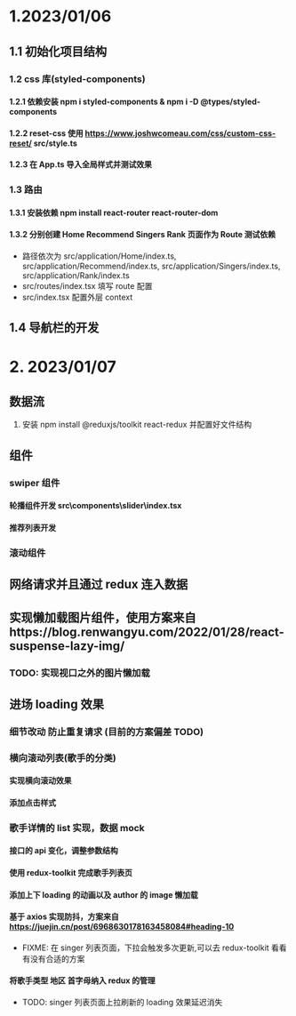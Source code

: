 # 1.2023/01/06

## 1.1 初始化项目结构

### 1.2 css 库(styled-components)

#### 1.2.1 依赖安装 npm i styled-components & npm i -D @types/styled-components

#### 1.2.2 reset-css 使用 https://www.joshwcomeau.com/css/custom-css-reset/ src/style.ts

#### 1.2.3 在 App.ts 导入全局样式并测试效果

### 1.3 路由

#### 1.3.1 安装依赖 npm install react-router react-router-dom

#### 1.3.2 分别创建 Home Recommend Singers Rank 页面作为 Route 测试依赖

- 路径依次为 src/application/Home/index.ts, src/application/Recommend/index.ts, src/application/Singers/index.ts, src/application/Rank/index.ts
- src/routes/index.tsx 填写 route 配置
- src/index.tsx 配置外层 context

## 1.4 导航栏的开发

# 2. 2023/01/07

## 数据流

1. 安装 npm install @reduxjs/toolkit react-redux 并配置好文件结构

## 组件

### swiper 组件

#### 轮播组件开发 src\components\slider\index.tsx

#### 推荐列表开发

### 滚动组件

## 网络请求并且通过 redux 连入数据

## 实现懒加载图片组件，使用方案来自https://blog.renwangyu.com/2022/01/28/react-suspense-lazy-img/

### TODO: 实现视口之外的图片懒加载

## 进场 loading 效果

### 细节改动 防止重复请求 (目前的方案偏差 TODO)

### 横向滚动列表(歌手的分类)

#### 实现横向滚动效果

#### 添加点击样式

### 歌手详情的 list 实现，数据 mock

#### 接口的 api 变化，调整参数结构

#### 使用 redux-toolkit 完成歌手列表页

#### 添加上下 loading 的动画以及 author 的 image 懒加载

#### 基于 axios 实现防抖，方案来自 https://juejin.cn/post/6968630178163458084#heading-10

- FIXME: 在 singer 列表页面，下拉会触发多次更新,可以去 redux-toolkit 看看有没有合适的方案

#### 将歌手类型 地区 首字母纳入 redux 的管理

- TODO: singer 列表页面上拉刷新的 loading 效果延迟消失
